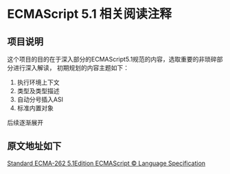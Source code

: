 # ECMAScript 5.1 相关阅读注释

## 项目说明
这个项目的目的在于深入部分的ECMAScript5.1规范的内容，选取重要的非琐碎部分进行深入解读，
初期规划的内容主题如下：

1. 执行环境上下文
2. 类型及类型描述
3. 自动分号插入ASI
4. 标准内置对象

后续逐渐展开

## 原文地址如下
[Standard ECMA-262 5.1Edition ECMAScript &copy; Language Specification](http://www.ecma-international.org/ecma-262/5.1/)
